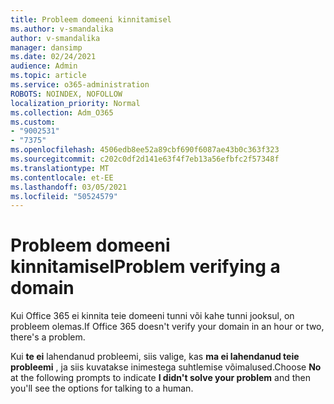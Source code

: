 ```yaml
---
title: Probleem domeeni kinnitamisel
ms.author: v-smandalika
author: v-smandalika
manager: dansimp
ms.date: 02/24/2021
audience: Admin
ms.topic: article
ms.service: o365-administration
ROBOTS: NOINDEX, NOFOLLOW
localization_priority: Normal
ms.collection: Adm_O365
ms.custom:
- "9002531"
- "7375"
ms.openlocfilehash: 4506edb8ee52a89cbf690f6087ae43b0c363f323
ms.sourcegitcommit: c202c0df2d141e63f4f7eb13a56efbfc2f57348f
ms.translationtype: MT
ms.contentlocale: et-EE
ms.lasthandoff: 03/05/2021
ms.locfileid: "50524579"
---
```

# <a name="problem-verifying-a-domain"></a><span data-ttu-id="7d90b-102">Probleem domeeni kinnitamisel</span><span class="sxs-lookup"><span data-stu-id="7d90b-102">Problem verifying a domain</span></span>

<span data-ttu-id="7d90b-103">Kui Office 365 ei kinnita teie domeeni tunni või kahe tunni jooksul, on probleem olemas.</span><span class="sxs-lookup"><span data-stu-id="7d90b-103">If Office 365 doesn't verify your domain in an hour or two, there's a problem.</span></span>

<span data-ttu-id="7d90b-104">Kui **te ei** lahendanud probleemi, siis valige, kas **ma ei lahendanud teie probleemi** , ja siis kuvatakse inimestega suhtlemise võimalused.</span><span class="sxs-lookup"><span data-stu-id="7d90b-104">Choose **No** at the following prompts to indicate **I didn't solve your problem** and then you'll see the options for talking to a human.</span></span>
